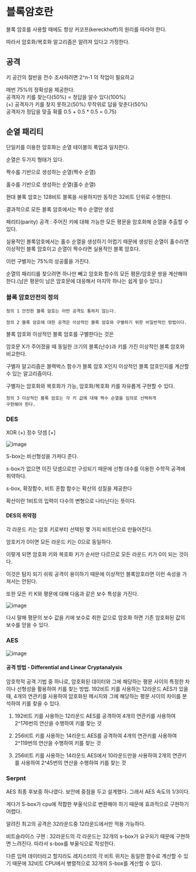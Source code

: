 # 블록암호란

블록 암호를 사용할 때에도 항상 커코프(kereckhoff)의 원리를 따라야 한다. 

따라서 암호화/복호화 알고리즘은 알려져 있다고 가정한다. 



## 공격

키 공간의 절반을 전수 조사하려면 2^n-1 의 작업이 필요하고 

매번 75%의 정확성을 제공한다. </br>
공격자가 키를 찾는다(50%) = 정답을 알수 있다(100%) </br>
(+) 공격자가 키를 찾지 못하고(50%) 무작위로 답을 맞춘다(50%) </br>
공격자가 정답을 맞출 확률 0.5 + 0.5 * 0.5 = 0.75)
  
## 순열 패리티

단일키를 이용한 암호화는 순열 테이블의 룩업과 일치한다.

순열은 두가지 형태가 있다.

짝수를 기반으로 생성하는 순열(짝수 순열)

홀수를 기반으로 생성하는 순열(홀수 순열)

현대 불록 암호는 128비트 블록을 사용하지만 동작은 32비트 단위로 수행한다. 

결과적으로 모든 블록 암호에서는 짝수 순열만 생성

패리티(parity) 공격 : 주어진 키에 대해 가능한 모든 평문을 암호화해 순열을 추출할 수 있다. 

실용적인 블록암호에서는 홀수 순열을 생성하기 어렵기 때문에 생성된 순열이 홀수라면 이상적인 블록 암호이고 순열이 짝수라면 실용적인 블록 암호다.

이런 구별자는 75%의 성공률을 가진다.

순열의 패리티를 찾으려면 하나만 빼고 암호화 함수의 모든 평문/암호문 쌍을 계산해야 한다.(남은 평문이 남은 암호문에 대응해서 마지막 하나는 쉽게 알수 있다.)

### 블록 암호안전의 정의
```
정의 1 안전한 블록 암호는 어떤 공격도 통하지 않는다.
```
```
정의 2 블록 암호에 대한 공격은 이상적인 블록 암호와 구별하기 위한 비일반적인 방법이다.
```
블록 암호와 이상적인 블록 암호를 구별한다는 것은

암호문 X가 주어졌을 때 동일한 크기의 블록(난수)과 키를 가진 이상적인 블록 암호와 비교한다. 

구별자 알고리즘은 블랙박스 함수가 블록 암호 X인지 이상적인 블록 암호인지를 계산할 수 있는 알고리즘이다.

구별자는 암호화와 복호화가 가능, 암호화/복호화 키를 자유롭게 구현할 수 있다. 

```
정의 3 이상적인 블록 암호는 각 키 값에 대해 짝수 순열을 임의로 선택하게
구현해야 한다.
```

### DES
XOR (+)
정수 덧셈 [+]

![image](https://user-images.githubusercontent.com/46625602/64907072-f32d3280-d728-11e9-9ae6-de6d43e661e5.png)

S-box는 비선형성을 가져다 준다. 

s-box가 없으면 이진 덧셈으로만 구성되기 때문에 선형 대수를 이용한 수학적 공격에 취약하다. 

s-box, 확장함수, 비트 혼합 함수는 확산의 성질을 제공한다 

확산이란 1비트의 입력이 다수의 변형으로 나타난다는 뜻이다.

#### DES의 취약점

각 라운드 키는 암호 키로부터  선택된 몇 가지 비트만으로 만들어진다.

암호키가 0이면 모든 라운드 키는 0으로 동일하다.

이렇게 되면 암호화 키와 복호화 키가 순서만 다르므로 모든 라운드 키가 0이 되는 것이다. 

이것은 탐지 되기 쉬워 공격이 용이하기 때문에 이상적인 블록암호라면 이런 속성을 가져서는 안된다.

또한 모든 키 K와 평문에 대해 다음과 같은 보수 특성을 가진다. 

![image](https://user-images.githubusercontent.com/46625602/64907192-2fad5e00-d72a-11e9-8826-5741714f238d.png)

다시 말해 평문의 보수 값을 키에 보수로 취한 값으로 암호화 하면 기존 암호화된 값의 보수를 얻을 수 있다.

### AES

![image](https://user-images.githubusercontent.com/46625602/64907231-95014f00-d72a-11e9-8edd-935aff49bdec.png)

#### 공격 방법 -  Differential and Linear Cryptanalysis

암호학적 공격 기법 중 하나로, 암호화된 데이터와 그에 해당하는 평문 사이의 특정한 차이나 선형성을 활용하여 키를 찾는 방법. 
192비트 키를 사용하는 12라운드 AES가 있을 때, 4개의 연관키를 사용하여 암호화된 메시지와 그에 해당하는 평문 사이의 차이를 분석하여 키를 찾을 수 있다. 


1. 192비트 키를 사용하는 12라운드 AES를 공격하여 4개의 연관키를 사용하여 2^176번의 연산을 수행하여 키를 찾는 것

2. 256비트 키를 사용하는 14라운드 AES를 공격하여 4개의 연관키를 사용하여 2^119번의 연산을 수행하여 키를 찾는 것

3. 256비트 키를 사용하는 14라운드 AES에서 10라운드만을 사용하여 2개의 연관키를 사용하여 2^45번의 연산을 수행하여 키를 찾는 것

### Serpnt

AES 최종 후보중 하나였다. 보안에 중점을 두고 설계했다. 그래서 AES 속도의 1/3이다.

게다가 S-box가 cpu에 적합한 부울식으로 변환해야 하기 때문에 효과적으로 구현하기 어렵다.

알려진 최고의 공격은 32라운드중 12라운드에서만 적용 가능하다.

비트슬라이스 구현 : 32라운드의 각 라운드는 32개의 s-box가 요구되기 때문에 구현하면 느려진다. 따라서 s-box를 부울식으로 작성한다.

다른 입력 데이터라고 할지라도 레지스터의 각 비트 위치는 동일한 함수로 계산할 수 있기 때문에 32비트 CPU에서 병렬적으로 32개의 S-box를 계산할 수 있다. 



